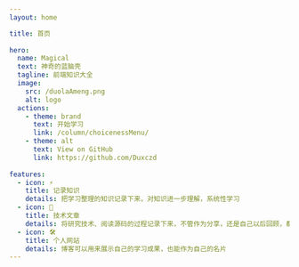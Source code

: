 ```yaml
---
layout: home

title: 首页
 
hero:
  name: Magical
  text: 神奇的蓝脑壳
  tagline: 前端知识大全
  image:
    src: /duolaAmeng.png
    alt: logo
  actions:
    - theme: brand
      text: 开始学习
      link: /column/choicenessMenu/
    - theme: alt
      text: View on GitHub
      link: https://github.com/Duxczd
 
features:
  - icon: ⚡️
    title: 记录知识
    details: 把学习整理的知识记录下来，对知识进一步理解，系统性学习
  - icon: 🖖
    title: 技术文章
    details: 将研究技术、阅读源码的过程记录下来，不管作为分享，还是自己以后回顾，都是一种很不错的方式
  - icon: 🛠️
    title: 个人网站
    details: 博客可以用来展示自己的学习成果，也能作为自己的名片
---
```

